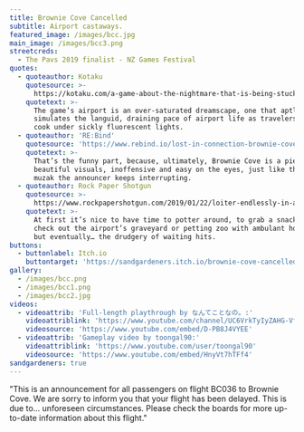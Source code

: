 ```yaml
---
title: Brownie Cove Cancelled
subtitle: Airport castaways.
featured_image: /images/bcc.jpg
main_image: /images/bcc3.png
streetcreds:
  - The Pavs 2019 finalist - NZ Games Festival
quotes:
  - quoteauthor: Kotaku
    quotesource: >-
      https://kotaku.com/a-game-about-the-nightmare-that-is-being-stuck-in-an-ai-1831969950
    quotetext: >-
      The game’s airport is an over-saturated dreamscape, one that aptly
      simulates the languid, draining pace of airport life as travelers slowly
      cook under sickly fluorescent lights.
  - quoteauthor: 'RE:Bind'
    quotesource: 'https://www.rebind.io/lost-in-connection-brownie-cove-canceled-2045/'
    quotetext: >-
      That’s the funny part, because, ultimately, Brownie Cove is a piece with
      beautiful visuals, inoffensive and easy on the eyes, just like the catchy
      muzak the announcer keeps interrupting.
  - quoteauthor: Rock Paper Shotgun
    quotesource: >-
      https://www.rockpapershotgun.com/2019/01/22/loiter-endlessly-in-an-airport-in-brownie-cove-cancelled/
    quotetext: >-
      At first it’s nice to have time to potter around, to grab a snack and
      check out the airport’s graveyard or petting zoo with ambulant hoverfish,
      but eventually… the drudgery of waiting hits.
buttons:
  - buttonlabel: Itch.io
    buttontarget: 'https://sandgardeners.itch.io/brownie-cove-cancelled'
gallery:
  - /images/bcc.png
  - /images/bcc1.png
  - /images/bcc2.jpg
videos:
  - videoattrib: 'Full-length playthrough by なんてことなの。:'
    videoattriblink: 'https://www.youtube.com/channel/UC6VrkTyIyZAHG-Vfd6IjAcg'
    videosource: 'https://www.youtube.com/embed/D-PB8J4VYEE'
  - videoattrib: 'Gameplay video by toongal90:'
    videoattriblink: 'https://www.youtube.com/user/toongal90'
    videosource: 'https://www.youtube.com/embed/HnyVt7hTFf4'
sandgardeners: true
---
```

"This is an announcement for all passengers on flight BC036 to Brownie Cove. We are sorry to inform you that your flight has been delayed. This is due to… unforeseen circumstances. Please check the boards for more up-to-date information about this flight."  
